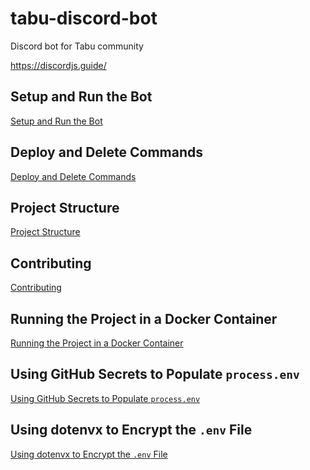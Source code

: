 # tabu-discord-bot
Discord bot for Tabu community

https://discordjs.guide/

## Setup and Run the Bot

[Setup and Run the Bot](doc/setup.md)

## Deploy and Delete Commands

[Deploy and Delete Commands](doc/deploy_commands.md)

## Project Structure

[Project Structure](doc/project_structure.md)

## Contributing

[Contributing](doc/contributing.md)

## Running the Project in a Docker Container

[Running the Project in a Docker Container](doc/docker.md)

## Using GitHub Secrets to Populate `process.env`

[Using GitHub Secrets to Populate `process.env`](doc/github_secrets.md)

## Using dotenvx to Encrypt the `.env` File

[Using dotenvx to Encrypt the `.env` File](doc/dotenvx.md)


<!-- Security scan triggered at 2025-09-02 00:27:24 -->